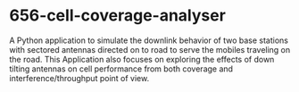 # 656-cell-coverage-analyser
A Python application to simulate the downlink behavior of two base stations with sectored antennas directed on to road to serve the mobiles traveling on the road. This Application also focuses on exploring the effects of down tilting antennas on cell performance from both coverage and interference/throughput point of view.
